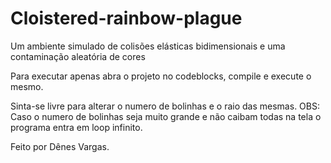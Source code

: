 # Cloistered-rainbow-plague
Um ambiente simulado de colisões elásticas bidimensionais e uma contaminação aleatória de cores

Para executar apenas abra o projeto no codeblocks, compile e execute o mesmo.

Sinta-se livre para alterar o numero de bolinhas e o raio das mesmas.
OBS: Caso o numero de bolinhas seja muito grande e não caibam todas na tela o programa entra em loop infinito.


Feito por Dênes Vargas.
